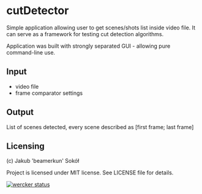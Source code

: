 # cutDetector
Simple application allowing user to get scenes/shots list inside video file.
It can serve as a framework for testing cut detection algorithms.

Application was built with strongly separated GUI - allowing pure command-line use.

## Input
- video file
- frame comparator settings

## Output
List of scenes detected, every scene described as [first frame; last frame]

## Licensing
(c) Jakub 'beamerkun' Sokół

Project is licensed under MIT license. See LICENSE file for details.

[![wercker status](https://app.wercker.com/status/b287445cff687ad0b62a46229a06e42f/m/master "wercker status")](https://app.wercker.com/project/byKey/b287445cff687ad0b62a46229a06e42f)
